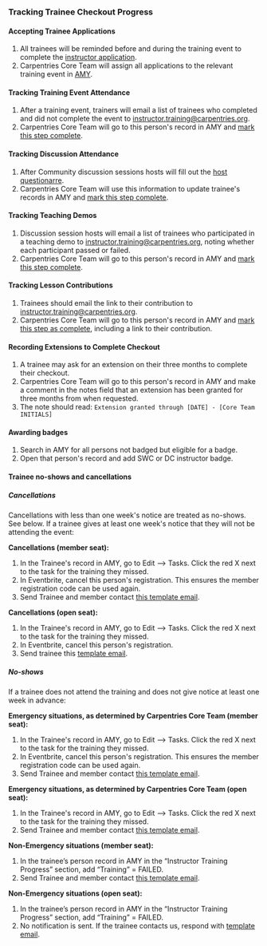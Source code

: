 ### Tracking Trainee Checkout Progress

#### Accepting Trainee Applications

1. All trainees will be reminded before and during the training event to complete the [instructor application](https://amy.carpentries.org/forms/request_training/).
1. Carpentries Core Team will assign all applications to the relevant training event in [AMY](../workshop_administration/amy_manual.html#instructor-training).

#### Tracking Training Event Attendance

1. After a training event, trainers will email a list of trainees who completed and did not complete the event to [instructor.training@carpentries.org](mailto:instructor.training@carpentries.org).
1. Carpentries Core Team will go to this person's record in AMY and [mark this step complete](../workshop_administration/amy_manual.md).

#### Tracking Discussion Attendance

1. After Community discussion sessions hosts will fill out the [host questionarre](https://goo.gl/forms/iXkMQABmO6HROfCy1). 
1. Carpentries Core Team will use this information to update trainee's records in AMY and [mark this step complete](../workshop_administration/amy_manual.md).


#### Tracking Teaching Demos

1. Discussion session hosts will email a list of trainees who participated in a teaching demo to [instructor.training@carpentries.org](mailto:instructor.training@carpentries.org), noting whether each participant passed or failed.
1. Carpentries Core Team will go to this person's record in AMY and [mark this step complete](../workshop_administration/amy_manual.md).

#### Tracking Lesson Contributions

1. Trainees should email the link to their contribution to [instructor.training@carpentries.org](mailto:instructor.training@carpentries.org).
1. Carpentries Core Team will go to this person's record in AMY and [mark this step as complete](../workshop_administration/amy_manual.md), including a link to their contribution.

#### Recording Extensions to Complete Checkout

1. A trainee may ask for an extension on their three months to complete their checkout.  
1. Carpentries Core Team will go to this person's record in AMY and make a comment in the notes field that an extension has been granted for three months from when requested.
1.  The note should read: `Extension granted through [DATE] - [Core Team INITIALS]`

#### Awarding badges

1. Search in AMY for all persons not badged but eligible for a badge.
1. Open that person's record and add SWC or DC instructor badge.

#### Trainee no-shows and cancellations

##### Cancellations

Cancellations with less than one week's notice are treated as no-shows. See below. If a trainee gives at least one week's notice that they will not be attending the event:

**Cancellations (member seat):**
1. In the Trainee's record in AMY, go to Edit --> Tasks.  Click the red X next to the task for the training they missed.
1. In Eventbrite, cancel this person's registration.  This ensures the member registration code can be used again.
1. Send Trainee and member contact [this template email](../instructor_training/email_templates_admin.html#cancellation-member-at-least-one-week-notice-online-training).

**Cancellations (open seat):**
1. In the Trainee's record in AMY, go to Edit --> Tasks.  Click the red X next to the task for the training they missed.
1. In Eventbrite, cancel this person's registration. 
1. Send trainee this [template email](../instructor_training/email_templates_admin.html#cancellation-open-applicant-at-least-one-week-notice).


##### No-shows

If a trainee does not attend the training and does not give notice at least one week in advance:

**Emergency situations, as determined by Carpentries Core Team (member seat):**
1. In the Trainee's record in AMY, go to Edit --> Tasks.  Click the red X next to the task for the training they missed.
1. In Eventbrite, cancel this person's registration.  This ensures the member registration code can be used again.
1. Send Trainee and member contact [this template email](../instructor_training/email_templates_admin.html#no-show-emergency-member-online-training).

**Emergency situations, as determined by Carpentries Core Team (open seat):**
1. In the Trainee's record in AMY, go to Edit --> Tasks.  Click the red X next to the task for the training they missed.
1. Send Trainee and member contact [this template email](../instructor_training/email_templates_admin.html#no-show-emergency-open-applicant).

**Non-Emergency situations (member seat):**
1. In the trainee’s person record in AMY in the “Instructor Training Progress” section, add “Training” = FAILED.
1. Send Trainee and member contact [this template email](../instructor_training/email_templates_admin.html#no-show-non-emergency-member-online-training).

**Non-Emergency situations (open seat):**
1. In the trainee’s person record in AMY in the “Instructor Training Progress” section, add “Training” = FAILED.
1. No notification is sent. If the trainee contacts us, respond with [template email](../instructor_training/email_templates_admin.html#no-show-non-emergency-open-applicant).
